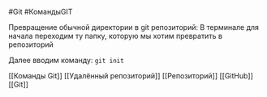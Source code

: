 #Git  #КомандыGIT 

Превращение обычной директории в git репозиторий:
В терминале для начала переходим ту папку, которую мы хотим превратить в репозиторий

Далее вводим команду: `git init`

[[Команды Git]]
[[Удалённый репозиторий]]
[[Репозиторий]]
[[GitHub]]
[[Git]]
